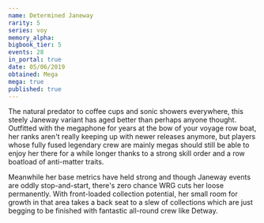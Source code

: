 ```yaml
---
name: Determined Janeway
rarity: 5
series: voy
memory_alpha:
bigbook_tier: 5
events: 28
in_portal: true
date: 05/06/2019
obtained: Mega
mega: true
published: true
---
```


The natural predator to coffee cups and sonic showers everywhere, this steely Janeway variant has aged better than perhaps anyone thought. Outfitted with the megaphone for years at the bow of your voyage row boat, her ranks aren't really keeping up with newer releases anymore, but players whose fully fused legendary crew are mainly megas should still be able to enjoy her there for a while longer thanks to a strong skill order and a row boatload of anti-matter traits.

Meanwhile her base metrics have held strong and though Janeway events are oddly stop-and-start, there's zero chance WRG cuts her loose permanently. With front-loaded collection potential, her small room for growth in that area takes a back seat to a slew of collections which are just begging to be finished with fantastic all-round crew like Detway.
